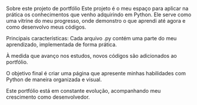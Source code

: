 Sobre este projeto de portfólio
Este projeto é o meu espaço para aplicar na prática os conhecimentos que venho adquirindo em Python. Ele serve como uma vitrine do meu progresso, onde demonstro o que aprendi até agora e como desenvolvo meus códigos.

Principais características:
Cada arquivo .py contém uma parte do meu aprendizado, implementada de forma prática.

À medida que avanço nos estudos, novos códigos são adicionados ao portfólio.

O objetivo final é criar uma página que apresente minhas habilidades com Python de maneira organizada e visual.

Este portfólio está em constante evolução, acompanhando meu crescimento como desenvolvedor.
